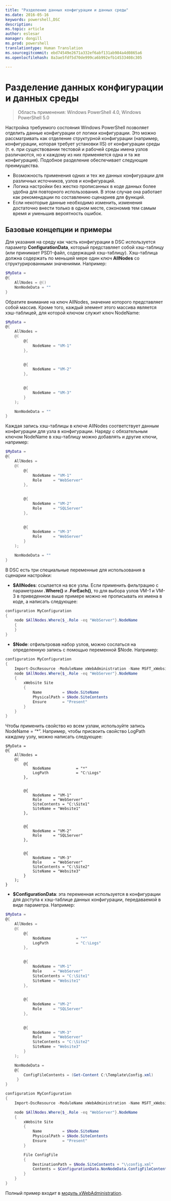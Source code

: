 ```yaml
---
title: "Разделение данных конфигурации и данных среды"
ms.date: 2016-05-16
keywords: powershell,DSC
description: 
ms.topic: article
author: eslesar
manager: dongill
ms.prod: powershell
translationtype: Human Translation
ms.sourcegitcommit: ebd74549e2671a332ef6abf131ab984a4d0865a6
ms.openlocfilehash: 8a3ae5fdf5d70de999ca6b992efb14533408c305

---
```


# Разделение данных конфигурации и данных среды

>Область применения: Windows PowerShell 4.0, Windows PowerShell 5.0

Настройка требуемого состояния Windows PowerShell позволяет отделить данные конфигурации от логики конфигурации. Это можно рассматривать как отделение структурной конфигурации (например, конфигурации, которая требует установки IIS) от конфигурации среды (т. е. при существовании тестовой и рабочей среды имена узлов различаются, но к каждому из них применяется одна и та же конфигурация). Подобное разделение обеспечивает следующие преимущества.

* Возможность применения одних и тех же данных конфигурации для различных источников, узлов и конфигураций.
* Логика настройки без жестко прописанных в коде данных более удобна для повторного использования. В этом случае она работает как рекомендации по составлению сценариев для функций.
* Если некоторые данные необходимо изменить, изменения достаточно внести только в одном месте, сэкономив тем самым время и уменьшив вероятность ошибок.

## Базовые концепции и примеры

Для указания на среду как часть конфигурации в DSC используется параметр **ConfigurationData**, который представляет собой хэш-таблицу (или принимает PSD1-файл, содержащий хэш-таблицу). Хэш-таблица должна содержать по меньшей мере один ключ **AllNodes** со структурированными значениями. Например:

```powershell
$MyData = 
@{
    AllNodes = @()
    NonNodeData = ""   
}
```

Обратите внимание на ключ AllNodes, значение которого представляет собой массив. Кроме того, каждый элемент этого массива является хэш-таблицей, для которой ключом служит ключ NodeName:

```powershell
$MyData = 
@{
    AllNodes = 
    @(
        @{
            NodeName = "VM-1"
        },

 
        @{
            NodeName = "VM-2"
        },

 
        @{
            NodeName = "VM-3"
        }
    );

    NonNodeData = ""   
}
```

Каждая запись хэш-таблицы в ключе AllNodes соответствует данным конфигурации для узла в конфигурации. Наряду с обязательным ключом NodeName в хэш-таблицу можно добавлять и другие ключи, например:

```powershell
$MyData = 
@{
    AllNodes = 
    @(
        @{
            NodeName = "VM-1"
            Role     = "WebServer"
        },

 
        @{
            NodeName = "VM-2"
            Role     = "SQLServer"
        },

 
        @{
            NodeName = "VM-3"
            Role     = "WebServer"
        }
    );

    NonNodeData = ""   
}
```

В DSC есть три специальные переменные для использования в сценарии настройки:

* **$AllNodes**: ссылается на все узлы. Если применить фильтрацию с параметрами **.Where()** и **.ForEach()**, то для выбора узлов VM-1 и VM-3 в приведенном выше примере можно не прописывать их имена в коде, а написать следующее:

```powershell
configuration MyConfiguration
{
    node $AllNodes.Where{$_.Role -eq "WebServer"}.NodeName
    {
    }
}
```

* **$Node**: отфильтровав набор узлов, можно сослаться на определенную запись с помощью переменной $Node. Например:

```powershell
configuration MyConfiguration
{
    Import-DscResource -ModuleName xWebAdministration -Name MSFT_xWebsite
    node $AllNodes.Where{$_.Role -eq "WebServer"}.NodeName
    {
        xWebsite Site
        {
            Name         = $Node.SiteName
            PhysicalPath = $Node.SiteContents
            Ensure       = "Present"
        }
    }
}
```

Чтобы применить свойство ко всем узлам, используйте запись NodeName = “*”. Например, чтобы присвоить свойство LogPath каждому узлу, можно написать следующее:

```
$MyData = 
@{
    AllNodes = 
    @(
        @{
            NodeName           = "*"
            LogPath            = "C:\Logs"
        },

 
        @{
            NodeName = "VM-1"
            Role     = "WebServer"
            SiteContents = "C:\Site1"
            SiteName = "Website1"
        },

 
        @{
            NodeName = "VM-2"
            Role     = "SQLServer"
        },

 
        @{
            NodeName = "VM-3"
            Role     = "WebServer"
            SiteContents = "C:\Site2"
            SiteName = "Website3"
        }
    );
}
```

* **$ConfigurationData**: эта переменная используется в конфигурации для доступа к хэш-таблице данных конфигурации, передаваемой в виде параметра. Например:

```powershell
$MyData = 
@{
    AllNodes = 
    @(
        @{
            NodeName           = "*"
            LogPath            = "C:\Logs"
        },

 
        @{
            NodeName = "VM-1"
            Role     = "WebServer"
            SiteContents = "C:\Site1"
            SiteName = "Website1"
        },

 
        @{
            NodeName = "VM-2"
            Role     = "SQLServer"
        },
 

        @{
            NodeName = "VM-3"
            Role     = "WebServer"
            SiteContents = "C:\Site2"
            SiteName = "Website3"
        }
    );

    NonNodeData = 
    @{
        ConfigFileContents = (Get-Content C:\Template\Config.xml)
     }   
} 

configuration MyConfiguration
{
    Import-DscResource -ModuleName xWebAdministration -Name MSFT_xWebsite

    node $AllNodes.Where{$_.Role -eq "WebServer"}.NodeName
    {
        xWebsite Site
        {
            Name         = $Node.SiteName
            PhysicalPath = $Node.SiteContents
            Ensure       = "Present"
        }

        File ConfigFile
        {
            DestinationPath = $Node.SiteContents + "\\config.xml"
            Contents = $ConfigurationData.NonNodeData.ConfigFileContents
        }
    }
}
```

Полный пример входит в [модуль xWebAdministration](https://powershellgallery.com/packages/xWebAdministration).




<!--HONumber=Jun16_HO4-->


